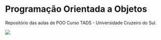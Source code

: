 # Programação Orientada a Objetos
Repositório das aulas de POO
Curso TADS - Universidade Cruzeiro do Sul.

![](http://dwebkit.esy.es/repositorio/img/Java/duke14.jpg)
